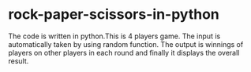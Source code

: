 # rock-paper-scissors-in-python
The code is written in python.This is 4 players game.
The input is automatically taken by using random function.
The output is winnings of players on other players in each round and finally it displays the overall result.
